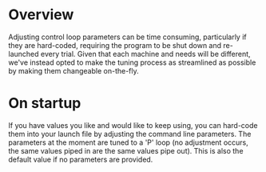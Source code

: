 # Overview
Adjusting control loop parameters can be time consuming, particularly if they are hard-coded, requiring the program to be shut down and re-launched every trial. Given that each machine and needs will be different, we've instead opted to make the tuning process as streamlined as possible by making them changeable on-the-fly.

# On startup
If you have values you like and would like to keep using, you can hard-code them into your launch file by adjusting the command line parameters. The parameters at the moment are tuned to a 'P' loop (no adjustment occurs, the same values piped in are the same values pipe out). This is also the default value if no parameters are provided.

